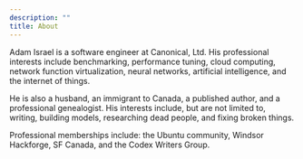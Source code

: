 ```yaml
---
description: ""
title: About
---
```

Adam Israel is a software engineer at Canonical, Ltd. His professional interests include benchmarking, performance tuning, cloud computing, network function virtualization, neural networks, artificial intelligence, and the internet of things.

He is also a husband, an immigrant to Canada, a published author, and a professional genealogist. His interests include, but are not limited to, writing, building models, researching dead people, and fixing broken things.

Professional memberships include: the Ubuntu community, Windsor Hackforge, SF Canada, and the Codex Writers Group.
